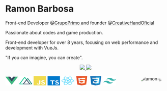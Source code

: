 # Ramon Barbosa

Front-end Developer <a href="https://www.linkedin.com/company/grupo-primo/"> @GrupoPrimo </a> and founder <a href="https://www.creativehand.com.br/"> @CreativeHandOficial </a>

Passionate about codes and game production.

Front-end developer for over 8 years, focusing on web performance and development with VueJs.

"If you can imagine, you can create".


<div align="center">
  <a href="https://github.com/rbarbosa95">
    <img height="180em" src="https://github-readme-stats.vercel.app/api?username=rbarbosa95&show_icons=true&theme=gotham&include_all_commits=true&count_private=true"/>
    <img height="180em" src="https://github-readme-stats.vercel.app/api/top-langs/?username=rbarbosa95&layout=compact&langs_count=7&theme=gotham"/>
  </a>
</div>

<div style="display: inline_block"><br>
  <img align="center" alt="Ramon-VueJs" height="30" width="40" src="https://raw.githubusercontent.com/devicons/devicon/master/icons/vuejs/vuejs-original.svg">
  <img align="center" alt="Ramon-VueJs" height="30" width="40" src="https://raw.githubusercontent.com/devicons/devicon/master/icons/nuxtjs/nuxtjs-original.svg">
  <img align="center" alt="Ramon-Js" height="30" width="40" src="https://raw.githubusercontent.com/devicons/devicon/master/icons/javascript/javascript-plain.svg">
  <img align="center" alt="Ramon-Ts" height="30" width="40" src="https://raw.githubusercontent.com/devicons/devicon/master/icons/typescript/typescript-plain.svg">
  <img align="center" alt="Ramon-React" height="30" width="40" src="https://raw.githubusercontent.com/devicons/devicon/master/icons/react/react-original.svg">
  <img align="center" alt="Ramon-HTML" height="30" width="40" src="https://raw.githubusercontent.com/devicons/devicon/master/icons/html5/html5-original.svg">
  <img align="center" alt="Ramon-CSS" height="30" width="40" src="https://raw.githubusercontent.com/devicons/devicon/master/icons/css3/css3-original.svg">
  <img align="center" alt="Ramon-Tailwind" height="30" width="40" src="https://raw.githubusercontent.com/devicons/devicon/master/icons/tailwindcss/tailwindcss-plain.svg">
  <img align="right" alt="Ramon-pic" height="150" style="border-radius: 50px;" src="https://pbs.twimg.com/profile_images/1109271168794718208/YK5DDNyk_400x400.png">
</div>

##

<!-- [![Twitter Badge](https://img.shields.io/badge/-@rbarbosa95_-3bc29b?style=flat-square&labelColor=3bc29b&logo=twitter&logoColor=white&link=https://twitter.com/DramonOf)](https://twitter.com/rbarbosa95_) 
[![Linkedin Badge](https://img.shields.io/badge/-Ramon%20Barbosa-3bc29b?style=flat-square&logo=Linkedin&logoColor=white&link=https://www.linkedin.com/in/ramon-guimaraes/)](https://www.linkedin.com/in/ramon-guimaraes/) 
[![Gmail Badge](https://img.shields.io/badge/-ramon@creativehand.com.br-3bc29b?style=flat-square&logo=Gmail&logoColor=white&link=mailto:ramon@creativehand.com.br)](mailto:ramon@creativehand.com.br) -->